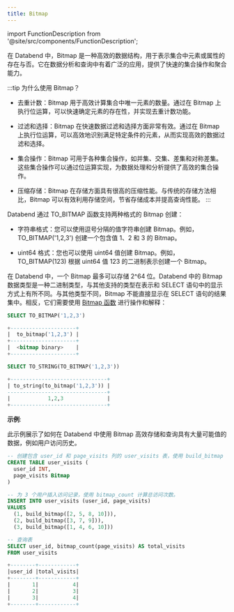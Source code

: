 ```yaml
---
title: Bitmap
---
```

import FunctionDescription from '@site/src/components/FunctionDescription';

<FunctionDescription description="Introduced: v1.1.45"/>

在 Databend 中，Bitmap 是一种高效的数据结构，用于表示集合中元素或属性的存在与否。它在数据分析和查询中有着广泛的应用，提供了快速的集合操作和聚合能力。

:::tip 为什么使用 Bitmap？

- 去重计数：Bitmap 用于高效计算集合中唯一元素的数量。通过在 Bitmap 上执行位运算，可以快速确定元素的存在性，并实现去重计数功能。

- 过滤和选择：Bitmap 在快速数据过滤和选择方面非常有效。通过在 Bitmap 上执行位运算，可以高效地识别满足特定条件的元素，从而实现高效的数据过滤和选择。

- 集合操作：Bitmap 可用于各种集合操作，如并集、交集、差集和对称差集。这些集合操作可以通过位运算实现，为数据处理和分析提供了高效的集合操作。

- 压缩存储：Bitmap 在存储方面具有很高的压缩性能。与传统的存储方法相比，Bitmap 可以有效利用存储空间，节省存储成本并提高查询性能。
:::

Databend 通过 TO_BITMAP 函数支持两种格式的 Bitmap 创建：

- 字符串格式：您可以使用逗号分隔的值字符串创建 Bitmap。例如，TO_BITMAP('1,2,3') 创建一个包含值 1、2 和 3 的 Bitmap。

- uint64 格式：您也可以使用 uint64 值创建 Bitmap。例如，TO_BITMAP(123) 根据 uint64 值 123 的二进制表示创建一个 Bitmap。

在 Databend 中，一个 Bitmap 最多可以存储 2^64 位。Databend 中的 Bitmap 数据类型是一种二进制类型，与其他支持的类型在表示和 SELECT 语句中的显示方式上有所不同。与其他类型不同，Bitmap 不能直接显示在 SELECT 语句的结果集中。相反，它们需要使用 [Bitmap 函数](../../20-sql-functions/01-bitmap-functions/index.md) 进行操作和解释：

```sql
SELECT TO_BITMAP('1,2,3')

+---------------------+
|  to_bitmap('1,2,3') |
+---------------------+
|  <bitmap binary>    |
+---------------------+

SELECT TO_STRING(TO_BITMAP('1,2,3'))

+-------------------------------+
| to_string(to_bitmap('1,2,3')) |
--------------------------------+
|            1,2,3              |
+-------------------------------+
```

**示例**:

此示例展示了如何在 Databend 中使用 Bitmap 高效存储和查询具有大量可能值的数据，例如用户访问历史。

```sql
-- 创建包含 user_id 和 page_visits 列的 user_visits 表，使用 build_bitmap 表示 page_visits。
CREATE TABLE user_visits (
  user_id INT,
  page_visits Bitmap
)

-- 为 3 个用户插入访问记录，使用 bitmap_count 计算总访问次数。
INSERT INTO user_visits (user_id, page_visits)
VALUES
  (1, build_bitmap([2, 5, 8, 10])),
  (2, build_bitmap([3, 7, 9])),
  (3, build_bitmap([1, 4, 6, 10]))

-- 查询表
SELECT user_id, bitmap_count(page_visits) AS total_visits
FROM user_visits

+--------+------------+
|user_id |total_visits|
+--------+------------+
|       1|           4|
|       2|           3|
|       3|           4|
+--------+------------+
```